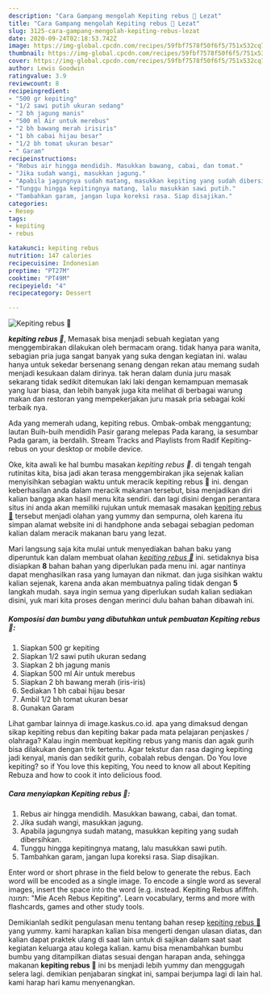 ```yaml
---
description: "Cara Gampang mengolah Kepiting rebus 🦀 Lezat"
title: "Cara Gampang mengolah Kepiting rebus 🦀 Lezat"
slug: 3125-cara-gampang-mengolah-kepiting-rebus-lezat
date: 2020-09-24T02:18:53.742Z
image: https://img-global.cpcdn.com/recipes/59fbf7578f50f6f5/751x532cq70/kepiting-rebus-🦀-foto-resep-utama.jpg
thumbnail: https://img-global.cpcdn.com/recipes/59fbf7578f50f6f5/751x532cq70/kepiting-rebus-🦀-foto-resep-utama.jpg
cover: https://img-global.cpcdn.com/recipes/59fbf7578f50f6f5/751x532cq70/kepiting-rebus-🦀-foto-resep-utama.jpg
author: Lewis Goodwin
ratingvalue: 3.9
reviewcount: 8
recipeingredient:
- "500 gr kepiting"
- "1/2 sawi putih ukuran sedang"
- "2 bh jagung manis"
- "500 ml Air untuk merebus"
- "2 bh bawang merah irisiris"
- "1 bh cabai hijau besar"
- "1/2 bh tomat ukuran besar"
- " Garam"
recipeinstructions:
- "Rebus air hingga mendidih. Masukkan bawang, cabai, dan tomat."
- "Jika sudah wangi, masukkan jagung."
- "Apabila jagungnya sudah matang, masukkan kepiting yang sudah dibersihkan."
- "Tunggu hingga kepitingnya matang, lalu masukkan sawi putih."
- "Tambahkan garam, jangan lupa koreksi rasa. Siap disajikan."
categories:
- Resep
tags:
- kepiting
- rebus

katakunci: kepiting rebus 
nutrition: 147 calories
recipecuisine: Indonesian
preptime: "PT27M"
cooktime: "PT49M"
recipeyield: "4"
recipecategory: Dessert

---
```



![Kepiting rebus 🦀](https://img-global.cpcdn.com/recipes/59fbf7578f50f6f5/751x532cq70/kepiting-rebus-🦀-foto-resep-utama.jpg)

<b><i>kepiting rebus 🦀</i></b>, Memasak bisa menjadi sebuah kegiatan yang menggembirakan dilakukan oleh bermacam orang. tidak hanya para wanita, sebagian pria juga sangat banyak yang suka dengan kegiatan ini. walau hanya untuk sekedar bersenang senang dengan rekan atau memang sudah menjadi kesukaan dalam dirinya. tak heran dalam dunia juru masak sekarang tidak sedikit ditemukan laki laki dengan kemampuan memasak yang luar biasa, dan lebih banyak juga kita melihat di berbagai warung makan dan restoran yang mempekerjakan juru masak pria sebagai koki terbaik nya.

Ada yang memerah udang, kepiting rebus. Ombak-ombak menggantung; lautan Buih-buih mendidih Pasir garang melepas Pada karang, ia sesumbar Pada garam, ia berdalih. Stream Tracks and Playlists from Radif Kepiting-rebus on your desktop or mobile device.

Oke, kita awali ke hal bumbu masakan <i>kepiting rebus 🦀</i>. di tengah tengah rutinitas kita, bisa jadi akan terasa menggembirakan jika sejenak kalian menyisihkan sebagian waktu untuk meracik kepiting rebus 🦀 ini. dengan keberhasilan anda dalam meracik makanan tersebut, bisa menjadikan diri kalian bangga akan hasil menu kita sendiri. dan lagi disini dengan perantara situs ini anda akan memiliki rujukan untuk memasak masakan <u>kepiting rebus 🦀</u> tersebut menjadi olahan yang yummy dan sempurna, oleh karena itu simpan alamat website ini di handphone anda sebagai sebagian pedoman kalian dalam meracik makanan baru yang lezat.


Mari langsung saja kita mulai untuk menyediakan bahan baku yang diperuntuk kan dalam membuat olahan <u><i>kepiting rebus 🦀</i></u> ini. setidaknya bisa disiapkan <b>8</b> bahan bahan yang diperlukan pada menu ini. agar nantinya dapat menghasilkan rasa yang lumayan dan nikmat. dan juga sisihkan waktu kalian sejenak, karena anda akan membuatnya paling tidak dengan <b>5</b> langkah mudah. saya ingin semua yang diperlukan sudah kalian sediakan disini, yuk mari kita proses dengan merinci dulu bahan bahan dibawah ini.

<!--inarticleads1-->

##### Komposisi dan bumbu yang dibutuhkan untuk pembuatan Kepiting rebus 🦀:

1. Siapkan 500 gr kepiting
1. Siapkan 1/2 sawi putih ukuran sedang
1. Siapkan 2 bh jagung manis
1. Siapkan 500 ml Air untuk merebus
1. Siapkan 2 bh bawang merah (iris-iris)
1. Sediakan 1 bh cabai hijau besar
1. Ambil 1/2 bh tomat ukuran besar
1. Gunakan  Garam


Lihat gambar lainnya di image.kaskus.co.id. apa yang dimaksud dengan sikap kepiting rebus dan kepiting bakar pada mata pelajaran penjaskes / olahraga? Kalau ingin membuat kepiting rebus yang manis dan agak gurih bisa dilakukan dengan trik tertentu. Agar tekstur dan rasa daging kepiting jadi kenyal, manis dan sedikit gurih, cobalah rebus dengan. Do You love kepiting? so if You love this kepiting, You need to know all about Kepiting Rebuza and how to cook it into delicious food. 

<!--inarticleads2-->

##### Cara menyiapkan Kepiting rebus 🦀:

1. Rebus air hingga mendidih. Masukkan bawang, cabai, dan tomat.
1. Jika sudah wangi, masukkan jagung.
1. Apabila jagungnya sudah matang, masukkan kepiting yang sudah dibersihkan.
1. Tunggu hingga kepitingnya matang, lalu masukkan sawi putih.
1. Tambahkan garam, jangan lupa koreksi rasa. Siap disajikan.


Enter word or short phrase in the field below to generate the rebus. Each word will be encoded as a single image. To encode a single word as several images, insert the space into the word (e.g. instead. Kepiting Rebus afiffnh. תמונה: &#34;Mie Aceh Rebus Kepiting&#34;. Learn vocabulary, terms and more with flashcards, games and other study tools. 

Demikianlah sedikit pengulasan menu tentang bahan resep <u>kepiting rebus 🦀</u> yang yummy. kami harapkan kalian bisa mengerti dengan ulasan diatas, dan kalian dapat praktek ulang di saat lain untuk di sajikan dalam saat saat kegiatan keluarga atau kolega kalian. kamu bisa menambahkan bumbu bumbu yang ditampilkan diatas sesuai dengan harapan anda, sehingga makanan <b>kepiting rebus 🦀</b> ini bs menjadi lebih yummy dan menggugah selera lagi. demikian penjabaran singkat ini, sampai berjumpa lagi di lain hal. kami harap hari kamu menyenangkan.

